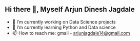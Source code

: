 ## Hi there 👋, Myself Arjun Dinesh Jagdale

- 🔭 I’m currently working on Data Science projects
- 🌱 I’m currently learning Python and Data science
- 📫 How to reach me: gmail - arjunjagdale14@gmail.com


